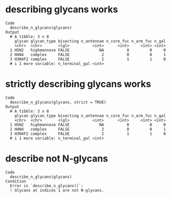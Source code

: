 # describing glycans works

    Code
      describe_n_glycans(glycans)
    Output
      # A tibble: 3 x 8
        glycan glycan_type bisecting n_antennae n_core_fuc n_arm_fuc n_gal
        <chr>  <chr>       <lgl>          <int>      <int>     <int> <int>
      1 H5N2   highmannose FALSE             NA          0         0     0
      2 H4N4   complex     FALSE              2          0         0     1
      3 H3N4F2 complex     FALSE              2          1         1     0
      # i 1 more variable: n_terminal_gal <int>

# strictly describing glycans works

    Code
      describe_n_glycans(glycans, strict = TRUE)
    Output
      # A tibble: 3 x 8
        glycan glycan_type bisecting n_antennae n_core_fuc n_arm_fuc n_gal
        <chr>  <chr>       <lgl>          <int>      <int>     <int> <int>
      1 H5N2   highmannose FALSE             NA          0         0     0
      2 H4N4   complex     FALSE              2          0         0     1
      3 H3N4F2 complex     FALSE              2          1         1     0
      # i 1 more variable: n_terminal_gal <int>

# describe not N-glycans

    Code
      describe_n_glycans(glycans)
    Condition
      Error in `describe_n_glycans()`:
      ! Glycans at indices 1 are not N-glycans.

